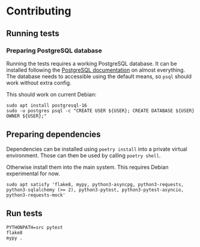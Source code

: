# Contributing

## Running tests

### Preparing PostgreSQL database

Running the tests requires a working PostgreSQL database.
It can be installed following the [PostgreSQL documentation](https://www.postgresql.org/download/linux/) on almost everything.
The database needs to accessible using the default means, so `psql` should work without extra config.

This should work on current Debian:
```
sudo apt install postgresql-16
sudo -u postgres psql -c "CREATE USER ${USER}; CREATE DATABASE ${USER} OWNER ${USER};"
```

## Preparing dependencies

Dependencies can be installed using `poetry install` into a private virtual environment.
Those can then be used by calling `poetry shell`.

Otherwise install them into the main system.
This requires Debian experimental for now.

```
sudo apt satisfy 'flake8, mypy, python3-asyncpg, python3-requests, python3-sqlalchemy (>= 2), python3-pytest, python3-pytest-asyncio, python3-requests-mock'
```

## Run tests

```
PYTHONPATH=src pytest
flake8
mypy .
```
